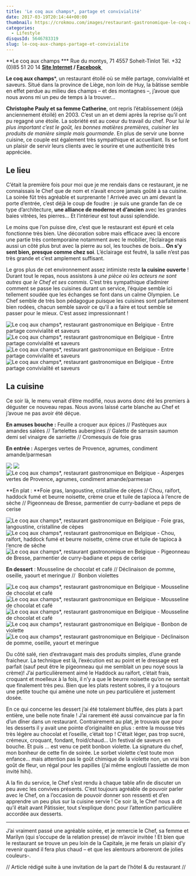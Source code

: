 ```yaml
---
title: 'Le coq aux champs*, partage et convivialité'
date: 2017-03-19T20:14:44+00:00
thumbnail: https://crokmou.com/images/restaurant-gastronomique-le-coq-aux-champs-tinlot-belgique-crokmou-blog-cuisine-voyage-1.jpg
categories:
  - Lifestyle
disqusId: 5646783319
slug: le-coq-aux-champs-partage-et-convivialite
---
```


**Le coq aux champs *** Rue du montys, 71
4557 Soheit-Tinlot
Tél. +32 (0)85 51 20 14 **[Site Internet](http://lecoqauxchamps.be/) / [Facebook ](https://www.facebook.com/Le-coq-aux-champs-110673795614123)**

**Le coq aux champs***, un restaurant étoilé où se mêle partage, convivialité et saveurs. Situé dans la province de Liège, non loin de Huy, la bâtisse semble en effet perdue au milieu des champs – et des montagnes –, j’avoue que nous avons mi un peu de temps à la trouver…

**Christophe Pauly et sa femme Catherine**, ont repris l’établissement (déjà anciennement étoilé) en 2003\. C’est un an et demi après la reprise qu’il ont pu regagné une étoile. La sobriété est au coeur du travail du chef. Pour lui _le plus important c’est le goût, les bonnes matières premières, cuisiner les produits de manière simple mais gourmande_. En plus de servir une bonne cuisine, ce couple est également très sympathique et accueillant. Ils se font un plaisir de servir leurs clients avec le sourire et une authenticité très appréciée.

## **Le lieu**

C’était la première fois pour moi que je me rendais dans ce restaurant, je ne connaissais le Chef que de nom et n’avait encore jamais goûté à sa cuisine. La soirée fût très agréable et surprenante ! Arrivée avec un ami devant la porte d’entrée, c’est déjà le coup de foudre : je suis une grande fan de ce type d’architecture, **une alliance de moderne et d’ancien** avec les grandes baies vitrées, les pierres… Et l’intérieur est tout aussi splendide.

Le moins que l’on puisse dire, c’est que le restaurant est épuré et cela fonctionne très bien. Une décoration sobre mais efficace avec là encore une partie très contemporaine notamment avec le mobilier, l’éclairage mais aussi un côté plus brut avec la pierre au sol, les touches de bois… **On s’y sent bien, presque comme chez soi**. L’éclairage est feutré, la salle n’est pas très grande et c’est amplement suffisant.

Le gros plus de cet environnement assez intimiste reste **la cuisine ouverte** ! Durant tout le repas, nous assistons à _une pièce où les acteurs ne sont autres que le Chef et ses commis_. C’est très sympathique d’admirer comment se passe les cuisines durant un service, l’équipe semble ici tellement soudée que les échanges se font dans un calme Olympien. Le Chef semble de très bon pédagogue puisque les cuisines sont parfaitement bien rodées, chacun semble savoir ce qu’il a a faire et tout semble se passer pour le mieux. C’est assez impressionnant !

![Le coq aux champs*, restaurant gastronomique en Belgique - Entre partage convivialité et saveurs](https://crokmou.com/images/restaurant-gastronomique-le-coq-aux-champs-tinlot-belgique-crokmou-blog-cuisine-voyage-1-6_wj6jib.jpg "Le coq aux champs*, restaurant gastronomique en Belgique - Entre partage convivialité et saveurs") ![Le coq aux champs*, restaurant gastronomique en Belgique - Entre partage convivialité et saveurs](https://crokmou.com/images/restaurant-gastronomique-le-coq-aux-champs-tinlot-belgique-crokmou-blog-cuisine-voyage-1-1_lxpnkr.jpg "Le coq aux champs*, restaurant gastronomique en Belgique - Entre partage convivialité et saveurs") ![Le coq aux champs*, restaurant gastronomique en Belgique - Entre partage convivialité et saveurs](https://crokmou.com/images/restaurant-gastronomique-le-coq-aux-champs-tinlot-belgique-crokmou-blog-cuisine-voyage-1-2_skhtus.jpg "Le coq aux champs*, restaurant gastronomique en Belgique - Entre partage convivialité et saveurs") ![Le coq aux champs*, restaurant gastronomique en Belgique - Entre partage convivialité et saveurs](https://crokmou.com/images/restaurant-gastronomique-le-coq-aux-champs-tinlot-belgique-crokmou-blog-cuisine-voyage-1-3_hmawpz.jpg "Le coq aux champs*, restaurant gastronomique en Belgique - Entre partage convivialité et saveurs")

## **La cuisine**

Ce soir là, le menu venait d’être modifié, nous avons donc été les premiers à déguster ce nouveau repas. Nous avons laissé carte blanche au Chef et j’avoue ne pas avoir été déçue.

**En amuses bouche :** Feuille a croquer aux épices // Pastèques aux amandes salées // Tartelettes aubergines // Galette de sarrasin saumon demi sel vinaigre de sarriette // Cromesquis de foie gras

**En entrée :** Asperges vertes de Provence, agrumes, condiment amande/parmesan

![](https://crokmou.com/images/restaurant-gastronomique-le-coq-aux-champs-tinlot-belgique-crokmou-blog-cuisine-voyage-1-5_xwsml8.jpg) ![](https://crokmou.com/images/restaurant-gastronomique-le-coq-aux-champs-tinlot-belgique-crokmou-blog-cuisine-voyage-1-7_goc1go.jpg) ![Le coq aux champs*, restaurant gastronomique en Belgique - Asperges vertes de Provence, agrumes, condiment amande/parmesan](https://crokmou.com/images/restaurant-gastronomique-le-coq-aux-champs-tinlot-belgique-crokmou-blog-cuisine-voyage-1-10_fumwin.jpg)

**En plat : **Foie gras, langoustine, cristalline de cèpes // Chou, raifort, haddock fumé et beurre noisette, crème crue et tuile de tapioca à l’encre de sèche // Pigeonneau de Bresse, parmentier de curry-badiane et peps de cerise

![Le coq aux champs*, restaurant gastronomique en Belgique - Foie gras, langoustine, cristalline de cèpes](https://crokmou.com/images/restaurant-gastronomique-le-coq-aux-champs-tinlot-belgique-crokmou-blog-cuisine-voyage-1-12_xpca2d.jpg "Le coq aux champs*, restaurant gastronomique en Belgique - Foie gras, langoustine, cristalline de cèpes") ![Le coq aux champs*, restaurant gastronomique en Belgique - Chou, raifort, haddock fumé et beurre noisette, crème crue et tuile de tapioca à l’encre de sèche](https://crokmou.com/images/restaurant-gastronomique-le-coq-aux-champs-tinlot-belgique-crokmou-blog-cuisine-voyage-1-13_gwjvor.jpg "Le coq aux champs*, restaurant gastronomique en Belgique - Chou, raifort, haddock fumé et beurre noisette, crème crue et tuile de tapioca à l’encre de sèche") ![Le coq aux champs*, restaurant gastronomique en Belgique - Pigeonneau de Bresse, parmentier de curry-badiane et peps de cerise](https://crokmou.com/images/restaurant-gastronomique-le-coq-aux-champs-tinlot-belgique-crokmou-blog-cuisine-voyage-1-14_sfag4u.jpg "Le coq aux champs*, restaurant gastronomique en Belgique - Pigeonneau de Bresse, parmentier de curry-badiane et peps de cerise")

**En dessert** : Mousseline de chocolat et café // Déclinaison de pomme, oseille, yaourt et meringue //  Bonbon violettes

![Le coq aux champs*, restaurant gastronomique en Belgique - Mousseline de chocolat et café](https://crokmou.com/images/restaurant-gastronomique-le-coq-aux-champs-tinlot-belgique-crokmou-blog-cuisine-voyage-1-16_je5pgy.jpg "Le coq aux champs*, restaurant gastronomique en Belgique - Mousseline de chocolat et café") ![Le coq aux champs*, restaurant gastronomique en Belgique - Mousseline de chocolat et café](https://crokmou.com/images/restaurant-gastronomique-le-coq-aux-champs-tinlot-belgique-crokmou-blog-cuisine-voyage-1-17_onum8n.jpg "Le coq aux champs*, restaurant gastronomique en Belgique - Mousseline de chocolat et café")![Le coq aux champs*, restaurant gastronomique en Belgique - Mousseline de chocolat et café](https://crokmou.com/images/restaurant-gastronomique-le-coq-aux-champs-tinlot-belgique-crokmou-blog-cuisine-voyage-1-18_sw0p5m.jpg "Le coq aux champs*, restaurant gastronomique en Belgique - Mousseline de chocolat et café") ![Le coq aux champs*, restaurant gastronomique en Belgique - Bonbon de violette](https://crokmou.com/images/restaurant-gastronomique-le-coq-aux-champs-tinlot-belgique-crokmou-blog-cuisine-voyage-1-19_cqppmg.jpg "Le coq aux champs*, restaurant gastronomique en Belgique - Bonbon de violette")![Le coq aux champs*, restaurant gastronomique en Belgique - Déclinaison de pomme, oseille, yaourt et meringue](https://crokmou.com/images/restaurant-gastronomique-le-coq-aux-champs-tinlot-belgique-crokmou-blog-cuisine-voyage-1-20_dcmuth.jpg "Le coq aux champs*, restaurant gastronomique en Belgique - Déclinaison de pomme, oseille, yaourt et meringue")

Du côté salé, rien d’extravagant mais des produits simples, d’une grande fraicheur. La technique est là, l’exécution est au point et le dressage est parfait (sauf peut être le pigeonneau qui me semblait un peu noyé sous la crème)! J’ai particulièrement aimé le Haddock au raifort, c’était frais, croquant et moelleux à la fois, il n’y a que le beurre noisette qu’on ne sentait que finalement très peu. Bien que les plats restent sobres, il y a toujours une petite touche qui amène une note un peu particulière et justement dosée.

En ce qui concerne les dessert j’ai été totalement bluffée, des plats à part entière, une belle note finale ! J’ai rarement été aussi convaincue par la fin d’un dîner dans un restaurant. Contrairement au plat, je trouvais que pour les desserts il y avait une pointe d’originalité en plus : entre la mousse très très légère au chocolat et l’oseille, c’était top ! C’était léger, pas trop sucré, crémeux, croquant, fondant, froid/chaud… Un festival de saveurs en bouche. Et puis … est venu ce petit bonbon violette. La signature du chef, mon bonheur de cette fin de soirée. Le sorbet violette c’est toute mon enfance… mais attention pas le goût chimique de la violette non, un vrai bon goût de fleur, un régal pour les papilles (j’ai même englouti l’assiette de mon invité hihi).

A la fin du service, le Chef s’est rendu à chaque table afin de discuter un peu avec les convives présents. C’est toujours agréable de pouvoir parler avec le Chef, on a l’occasion de pouvoir donner son ressenti et d’en apprendre un peu plus sur la cuisine servie ! Ce soir là, le Chef nous a dit qu’il était avant Pâtissier, tout s’explique donc pour l’attention particulière accordée aux desserts.

____________________

J’ai vraiment passé une agréable soirée, et je remercie le Chef, sa femme et Marilyn (qui s’occupe de la relation presse) de m’avoir invitée ! Et bien que le restaurant se trouve un peu loin de la Capitale, je me ferais un plaisir d’y revenir quand il fera plus chaud – et que les alentours arboreront de jolies couleurs-.

// Article rédigé suite à une invitation de la part de l’hôtel & du restaurant //